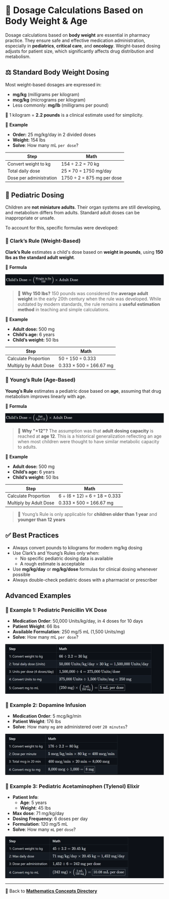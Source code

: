 # 🧮 Dosage Calculations Based on Body Weight & Age

<!-- 
## Reference

Pharmacy Calculations, 6e; Morton Publishing | Chapter 27
-->

Dosage calculations based on **body weight** are essential in pharmacy practice. They ensure safe and effective medication administration, especially in **pediatrics**, **critical care**, and **oncology**. Weight-based dosing adjusts for patient size, which significantly affects drug distribution and metabolism.

## ⚖️ Standard Body Weight Dosing

Most weight-based dosages are expressed in:

- **mg/kg** (milligrams per kilogram)
- **mcg/kg** (micrograms per kilogram)
- Less commonly: **mg/lb** (milligrams per pound)

📌 1 kilogram = **2.2 pounds** is a clinical estimate used for simplicity.

🧪 **Example**

- **Order:** 25 mg/kg/day in 2 divided doses  
- **Weight:** 154 lbs
- **Solve**: How many mL `per dose`?

| Step | Math |
|------|------|
| Convert weight to kg | 154 ÷ 2.2 = 70 kg |
| Total daily dose | 25 × 70 = 1750 mg/day |
| Dose per administration | 1750 ÷ 2 = 875 mg per dose |

## 👶 Pediatric Dosing

Children are **not miniature adults**. Their organ systems are still developing, and metabolism differs from adults. Standard adult doses can be inappropriate or unsafe.

To account for this, specific formulas were developed:

### 🧮 Clark’s Rule (Weight-Based)

**Clark’s Rule** estimates a child's dose based on **weight in pounds**, using **150 lbs as the standard adult weight**.

📐 **Formula**

![clarks_rule](./img/body_weight/formula_clark.PNG)
<!-- $\text{Child's Dose} = \left( \frac{\text{Weight in lbs}}{150} \right) \times \text{Adult Dose}$ -->

> 📌 **Why 150 lbs?** 150 pounds was considered the **average adult weight** in the early 20th century when the rule was developed. While outdated by modern standards, the rule remains a **useful estimation method** in teaching and simple calculations.

🧪 **Example**

- **Adult dose:** 500 mg  
- **Child’s age:** 6 years
- **Child’s weight:** 50 lbs

| Step | Math |
|------|------|
| Calculate Proportion | 50 ÷ 150 = 0.333 |
| Multiply by Adult Dose | 0.333 × 500 = 166.67 mg |

### 🧮 Young’s Rule (Age-Based)

**Young’s Rule** estimates a pediatric dose based on **age**, assuming that drug metabolism improves linearly with age.

📐 **Formula**

![youngs_rule](./img/body_weight/formula_young.PNG)
<!-- $\text{Child's Dose} = \left( \frac{\text{Age}}{\text{Age} + 12} \right) \times \text{Adult Dose}$ -->

> 📌 **Why "+12"?** The assumption was that **adult dosing capacity** is reached at **age 12**. This is a historical generalization reflecting an age when most children were thought to have similar metabolic capacity to adults.

🧪 **Example**

- **Adult dose:** 500 mg
- **Child’s age:** 6 years  
- **Child’s weight:** 50 lbs

| Step | Math |
|------|------|
| Calculate Proportion | 6 ÷ (6 + 12) = 6 ÷ 18 = 0.333 |
| Multiply by Adult Dose | 0.333 × 500 = 166.67 mg |

> 🚨 Young’s Rule is only applicable for **children older than 1 year** and **younger than 12 years**

## ✅ Best Practices

- Always convert pounds to kilograms for modern mg/kg dosing
- Use Clark’s and Young’s Rules only when:
  - No specific pediatric dosing data is available
  - A rough estimate is acceptable
- Use **mg/kg/day** or **mg/kg/dose** formulas for clinical dosing whenever possible
- Always double-check pediatric doses with a pharmacist or prescriber

## Advanced Examples

### 🧪 Example 1: Pediatric Penicillin VK Dose

- **Medication Order**: 50,000 Units/kg/day, in 4 doses for 10 days
- **Patient Weight**: 66 lbs
- **Available Formulation**: 250 mg/5 mL (1,500 Units/mg)
- **Solve**: How many mL `per dose`?

![example1](./img/body_weight/ex1.PNG)
<!-- | Step | Math |
|------|------|
| 1: Convert weight to kg | ${66 \div 2.2 = 30\ \text{kg}}$ |
| 2: Total daily dose (Units) | ${50{,}000\ \text{Units/kg/day} \times 30\ \text{kg} = 1{,}500{,}000\ \text{Units/day}}$ |
| 3: Units per dose (4 doses/day) | ${1{,}500{,}000 \div 4 = 375{,}000\ \text{Units/dose}}$ |
| 4: Convert Units to mg | ${375{,}000\ \text{Units} \div 1{,}500\ \text{Units/mg} = 250\ \text{mg}}$ |
| 5: Convert mg to mL | ${\left(250\ \text{mg}\right) \times \left(\frac{5\ \text{mL}}{250\ \text{mg}}\right) = \boxed{5\ \text{mL per dose}}}$ | -->

### 🧪 Example 2: Dopamine Infusion

- **Medication Order**: 5 mcg/kg/min
- **Patient Weight**: 176 lbs
- **Solve**: How many `mg` are administered over `20 minutes`?

![example2](./img/body_weight/ex2.PNG)
<!-- | Step | Math |
|------|------|
| 1: Convert weight to kg | ${176 \div 2.2 = 80\ \text{kg}}$ |
| 2: Dose per minute | ${5\ \text{mcg/kg/min} \times 80\ \text{kg} = 400\ \text{mcg/min}}$ |
| 3: Total mcg in 20 min | ${400\ \text{mcg/min} \times 20\ \text{min} = 8{,}000\ \text{mcg}}$ |
| 4: Convert mcg to mg | ${8{,}000\ \text{mcg} \div 1{,}000 = \boxed{8\ \text{mg}}}$ | -->

### 🧪 Example 3: Pediatric Acetaminophen (Tylenol) Elixir

- **Patient Info**:
  - **Age**: 5 years
  - **Weight**: 45 lbs
- **Max dose**: 71 mg/kg/day
- **Dosing Frequency**: 6 doses per day
- **Formulation**: 120 mg/5 mL
- **Solve**: How many `mL` per `dose`?

![example3](./img/body_weight/ex3.PNG)
<!-- | Step | Math |
|------|------|
| 1: Convert weight to kg | ${45 \div 2.2 = 20.45\ \text{kg}}$ |
| 2: Max daily dose | ${71\ \text{mg/kg/day} \times 20.45\ \text{kg} = 1{,}452\ \text{mg/day}}$ |
| 3: Dose per administration | ${1{,}452 \div 6 = 242\ \text{mg per dose}}$ |
| 4: Convert mg to mL | ${\left(242\ \text{mg}\right) \times \left(\frac{5\ \text{mL}}{120\ \text{mg}}\right) = \boxed{10.08\ \text{mL per dose}}}$ | -->

---

🔗 Back to [**Mathematics Concepts Directory**](./readme.md)
